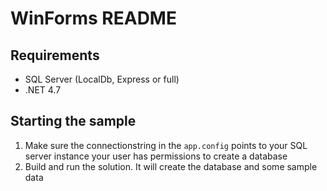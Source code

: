 # WinForms README

## Requirements
- SQL Server (LocalDb, Express or full)
- .NET 4.7

## Starting the sample
1. Make sure the connectionstring in the ```app.config``` points to your SQL server instance your user has permissions to create a database
2. Build and run the solution. It will create the database and some sample data